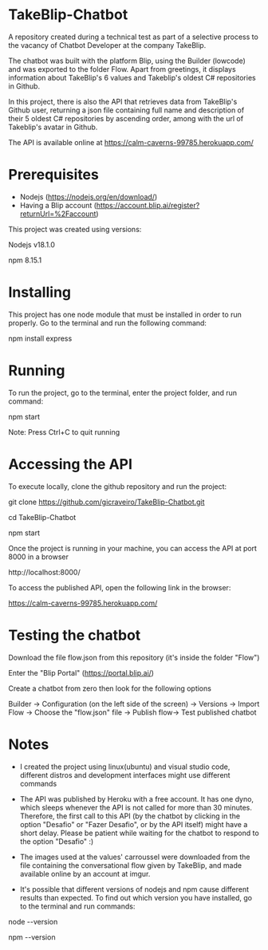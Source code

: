 # TakeBlip-Chatbot
A repository created during a technical test as part of a selective process to the vacancy of Chatbot Developer at the company TakeBlip. 

The chatbot was built with the platform Blip, using the Builder (lowcode) and was exported to the folder Flow. 
Apart from greetings, it displays information about TakeBlip's 6 values and Takeblip's oldest C# repositories in Github. 

In this project, there is also the API that retrieves data from TakeBlip's Github user, returning a json file containing full name and description of their 5 oldest C# repositories by ascending order, among with the url of Takeblip's avatar in Github. 

The API is available online at https://calm-caverns-99785.herokuapp.com/

# Prerequisites

- Nodejs (https://nodejs.org/en/download/)
- Having a Blip account (https://account.blip.ai/register?returnUrl=%2Faccount)


This project was created using versions:

Nodejs v18.1.0

npm 8.15.1


# Installing
This project has one node module that must be installed in order to run properly. Go to the terminal and run the following command:

npm install express


# Running
To run the project, go to the terminal, enter the project folder,  and run command:

npm start


Note: Press Ctrl+C to quit running

# Accessing the API
To execute locally, clone the github repository and run the project:


git clone https://github.com/gicraveiro/TakeBlip-Chatbot.git

cd TakeBlip-Chatbot

npm start


Once the project is running in your machine, you can access the API at port 8000 in a browser

http://localhost:8000/


To access the published API, open the following link in the browser:

https://calm-caverns-99785.herokuapp.com/

# Testing the chatbot
Download the file flow.json from this repository (it's inside the folder "Flow")

Enter the "Blip Portal" (https://portal.blip.ai/)

Create a chatbot from zero then look for the following options

Builder -> Configuration (on the left side of the screen) -> Versions -> Import Flow -> Choose the "flow.json" file -> Publish flow-> Test published chatbot

# Notes

- I created the project using linux(ubuntu) and visual studio code, different distros and development interfaces might use different commands


- The API was published by Heroku with a free account. It has one dyno, which sleeps whenever the API is not called for more than 30 minutes. Therefore, the first call to this API (by the chatbot by clicking in the option "Desafio" or "Fazer Desafio", or by the API itself) might have a short delay. Please be patient while waiting for the chatbot to respond to the option "Desafio" :)


- The images used at the values' carroussel were downloaded from the file containing the conversational flow given by TakeBlip, and made available online by an account at imgur.

- It's possible that different versions of nodejs and npm cause different results than expected. To find out which version you have installed, go to the terminal and run commands:

node --version

npm --version

